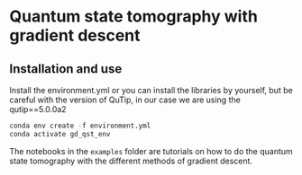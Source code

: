 # Quantum state tomography with gradient descent 


## Installation and use

Install the environment.yml or you can install the libraries by yourself, but be careful with the version of QuTip, in our case we are using the qutip==5.0.0a2

```python
conda env create -f environment.yml
conda activate gd_qst_env
```
The notebooks in the `examples` folder are tutorials on how to do the quantum state tomography with the different methods of gradient descent. 
